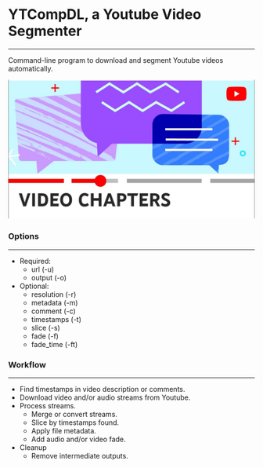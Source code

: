 # YTCompDL, a Youtube Video Segmenter

---
Command-line program to download and segment Youtube videos automatically.

![](docs/vid_chapters.jpg)

### Options

---
* Required:
  * url (-u) 
  * output (-o)
* Optional:
    * resolution (-r)
    * metadata (-m)
    * comment (-c)
    * timestamps (-t)
    * slice (-s)
    * fade (-f)
    * fade_time (-ft)

### Workflow

---
* Find timestamps in video description or comments.
* Download video and/or audio streams from Youtube.
* Process streams. 
    * Merge or convert streams.
    * Slice by timestamps found.
    * Apply file metadata.
    * Add audio and/or video fade.
* Cleanup 
    * Remove intermediate outputs.

